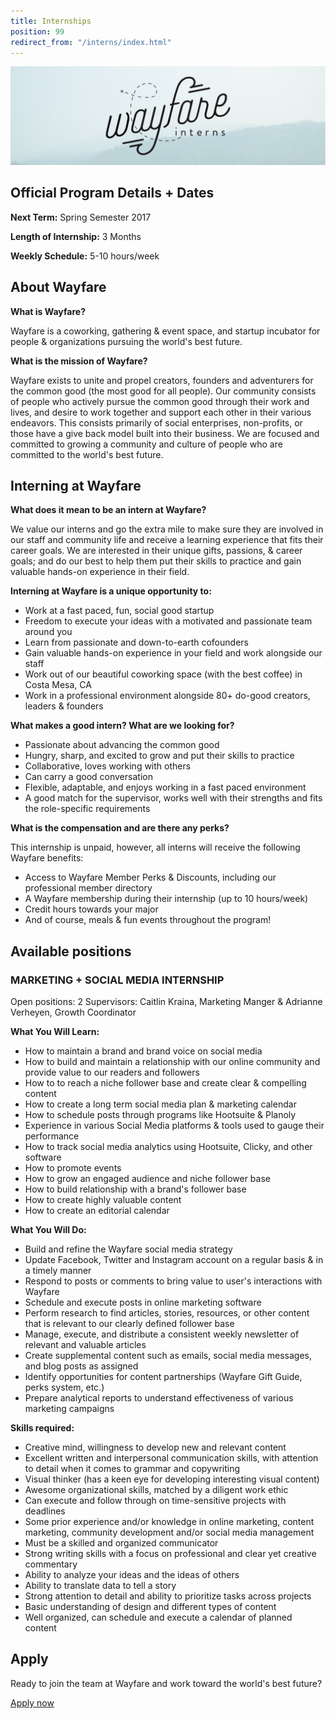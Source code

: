 ```yaml
---
title: Internships
position: 99
redirect_from: "/interns/index.html"
---
```


<img src="/assets/images/wayfare-interns.jpg" class="img-fluid">

## Official Program Details + Dates

**Next Term:**
Spring Semester 2017

**Length of Internship:**
3 Months

**Weekly Schedule:**
5-10 hours/week

## About Wayfare

**What is Wayfare?**

Wayfare is a coworking, gathering & event space, and startup incubator for people & organizations pursuing the world's best future.

**What is the mission of Wayfare?**

Wayfare exists to unite and propel creators, founders and adventurers for the common good (the most good for all people). Our community consists of people who actively pursue the common good through their work and lives, and desire to work together and support each other in their various endeavors. This consists primarily of social enterprises, non-profits, or those have a give back model built into their business. We are focused and committed to growing  a community and culture of people who are committed to the world's best future.

## Interning at Wayfare

**What does it mean to be an intern at Wayfare?**

We value our interns and go the extra mile to make sure they are involved in our staff and community life and receive a learning experience that fits their career goals. We are interested in their unique gifts, passions, & career goals; and do  our best to help them put their skills to practice and gain valuable hands-on experience in their field.

**Interning at Wayfare is a unique opportunity to:**

* Work at a fast paced, fun, social good startup
* Freedom to execute your ideas with a motivated and passionate team around you
* Learn from passionate and down-to-earth cofounders
* Gain valuable hands-on experience in your field and work alongside our staff
* Work out of our beautiful coworking space (with the best coffee) in Costa Mesa, CA
* Work in a professional environment alongside 80+ do-good creators, leaders & founders

**What makes a good intern? What are we looking for?**

* Passionate about advancing the common good
* Hungry, sharp, and excited to grow and put their skills to practice
* Collaborative, loves working with others
* Can carry a good conversation
* Flexible, adaptable, and enjoys working in a fast paced environment
* A good match for the supervisor, works well with their strengths and fits the role-specific requirements

**What is the compensation and are there any perks?**

This internship is unpaid, however, all interns will receive the following Wayfare benefits:

* Access to Wayfare Member Perks & Discounts, including our professional member directory
* A Wayfare membership during their internship (up to 10 hours/week)
* Credit hours towards your major
* And of course, meals & fun events throughout the program!

## Available positions

### MARKETING + SOCIAL MEDIA INTERNSHIP

Open positions: 2
Supervisors: Caitlin Kraina, Marketing Manger & Adrianne Verheyen, Growth Coordinator

**What You Will Learn:**

* How to maintain a brand and brand voice on social media
* How to build and maintain a relationship with our online community and provide value to our readers and followers
* How to to reach a niche follower base and create clear & compelling content
* How to create a long term social media plan & marketing calendar
* How to schedule posts through programs like Hootsuite & Planoly
* Experience in various Social Media platforms & tools used to gauge their performance
* How to track social media analytics using Hootsuite, Clicky, and other software
* How to promote events
* How to grow an engaged audience and niche follower base
* How to build relationship with a brand's follower base
* How to create highly valuable content
* How to create an editorial calendar

**What You Will Do:**

* Build and refine the Wayfare social media strategy
* Update Facebook, Twitter and Instagram account on a regular basis & in a timely manner
* Respond to posts or comments to bring value to user's interactions with Wayfare
* Schedule and execute posts in online marketing software
* Perform research to find articles, stories, resources, or other content that is relevant to our clearly defined follower base
* Manage, execute, and distribute a consistent weekly newsletter of relevant and valuable articles
* Create supplemental content such as emails, social media messages, and blog posts as assigned
* Identify opportunities for content partnerships (Wayfare Gift Guide, perks system, etc.)
* Prepare analytical reports to understand effectiveness of various marketing campaigns

**Skills required:**

* Creative mind, willingness to develop new and relevant content
* Excellent written and interpersonal communication skills, with attention to detail when it comes to grammar and copywriting
* Visual thinker (has a keen eye for developing interesting visual content)
* Awesome organizational skills, matched by a diligent work ethic
* Can execute and follow through on time-sensitive projects with deadlines
* Some prior experience and/or knowledge in online marketing, content marketing, community development and/or social media management
* Must be a skilled and organized communicator
* Strong writing skills with a focus on professional and clear yet creative commentary
* Ability to analyze your ideas and the ideas of others
* Ability to translate data to tell a story
* Strong attention to detail and ability to prioritize tasks across projects
* Basic understanding of design and different types of content
* Well organized, can schedule and execute a calendar of planned content

## Apply

Ready to join the team at Wayfare and work toward the world's best future?

<p><a href="https://wayfare.typeform.com/to/xPJDH2" class="btn btn-primary btn-lg">Apply now</a></p>